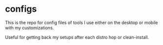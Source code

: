 # configs

This is the repo for config files of tools I use either on the desktop or mobile with my customizations.

Useful for getting back my setups after each distro hop or clean-install.
